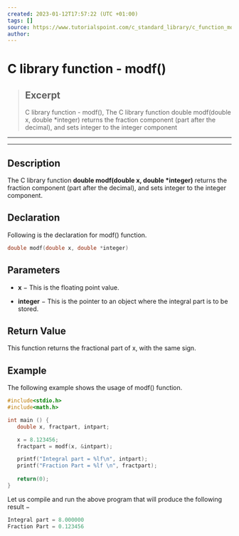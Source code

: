 ```yaml
---
created: 2023-01-12T17:57:22 (UTC +01:00)
tags: []
source: https://www.tutorialspoint.com/c_standard_library/c_function_modf.htm
author: 
---
```


# C library function - modf()

> ## Excerpt
> C library function - modf(),  The C library function double modf(double x, double *integer) returns the fraction component (part after the decimal), and sets integer to the integer component

---
---

  

## Description

The C library function **double modf(double x, double \*integer)** returns the fraction component (part after the decimal), and sets integer to the integer component.

## Declaration

Following is the declaration for modf() function.

```c
double modf(double x, double *integer)
```

## Parameters

-   **x** − This is the floating point value.
    
-   **integer** − This is the pointer to an object where the integral part is to be stored.
    

## Return Value

This function returns the fractional part of x, with the same sign.

## Example

The following example shows the usage of modf() function.

```c
#include<stdio.h>
#include<math.h>

int main () {
   double x, fractpart, intpart;

   x = 8.123456;
   fractpart = modf(x, &intpart);

   printf("Integral part = %lf\n", intpart);
   printf("Fraction Part = %lf \n", fractpart);
   
   return(0);
}
```

Let us compile and run the above program that will produce the following result −

```c
Integral part = 8.000000
Fraction Part = 0.123456 

```


